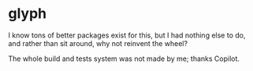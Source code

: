 # glyph

I know tons of better packages exist for this, but I had nothing else to do, and rather than sit around, why not reinvent the wheel?

The whole build and tests system was not made by me; thanks Copilot.